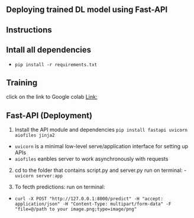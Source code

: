 ## Deploying trained  DL model using Fast-API

## Instructions

## Intall all dependencies
- `pip install -r requirements.txt`

## Training

click on the link to Google colab
[Link: ](https://colab.research.google.com/drive/1KmYFLo6YWWOVfHowPvayFFCYdSvMCwzZ)









## Fast-API (Deployment)

1. Install the API module and dependencies
`pip install fastapi uvicorn aiofiles jinja2 `
- `uvicorn` is a minimal low-level serve/application interface for setting up APIs
- `aiofiles` eanbles server to work asynchronously with requests

2. cd to the folder that contains script.py and server.py
run on terminal:
-`uvicorn server:app`

3. To fecth predictions:
run on terminal:
- `curl -X POST "http://127.0.0.1:8000/predict" -H "accept: application/json" -H "Content-Type: multipart/form-data" -F "file=@/path to your image.png;type=image/png"`
